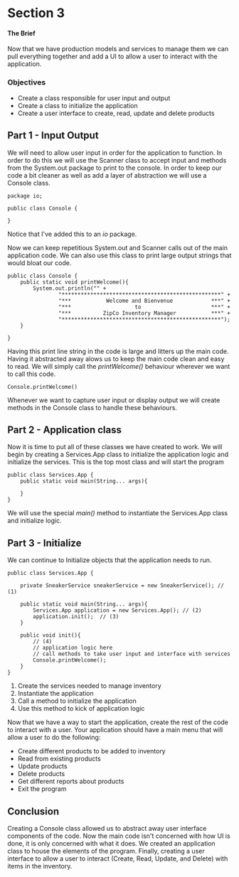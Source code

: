 # Section 3

#### The Brief
Now that we have production models and services to manage them we can pull everything together and add a UI to allow a user to interact with the application.

### Objectives
* Create a class responsible for user input and output
* Create a class to initialize the application
* Create a user interface to create, read, update and delete products

## Part 1 - Input Output
We will need to allow user input in order for the application to function. In order to do this we will use the Scanner class to accept input and methods from the System.out package to print to the console. In order to keep our code a bit cleaner as well as add a layer of abstraction we will use a Console class. 

```
package io;

public class Console {

}
```

Notice that I've added this to an _io_ package.

Now we can keep repetitious System.out and Scanner calls out of the main application code. We can also use this class to print large output strings that would bloat our code.

```
public class Console {
    public static void printWelcome(){
        System.out.println("" +
                "**************************************************" +
                "***           Welcome and Bienvenue            ***" +
                "***                    to                      ***" +
                "***          ZipCo Inventory Manager           ***" +
                "**************************************************");
    }

}
```

Having this print line string in the code is large and litters up the main code. Having it abstracted away alows us to keep the main code clean and easy to read. We will simply call the _printWelcome()_ behaviour wherever we want to call this code.

```
Console.printWelcome()
```

Whenever we want to capture user input or display output we will create methods in the Console class to handle these behaviours.

## Part 2 - Application class
Now it is time to put all of these classes we have created to work. We will begin by creating a Services.App class to initialize the application logic and initialize the services. This is the top most class and will start the program

```
public class Services.App {
	public static void main(String... args){
	
	}
}
```

We will use the special _main()_ method to instantiate the Services.App class and initialize logic. 


## Part 3 - Initialize
We can continue to Initialize objects that the application needs to run.

```
public class Services.App {

	private SneakerService sneakerService = new SneakerService(); // (1)
	
	public static void main(String... args){
		Services.App application = new Services.App(); // (2)
		application.init();  // (3)
	}
	
	public void init(){
		// (4)
		// application logic here 
		// call methods to take user input and interface with services
		Console.printWelcome();
	}
}
```

1. Create the services needed to manage inventory
2. Instantiate the application
3. Call a method to initialize the application
4. Use this method to kick of application logic

Now that we have a way to start the application, create the rest of the code to interact with a user. Your application should have a main menu that will allow a user to do the following:

* Create different products to be added to inventory
* Read from existing products
* Update products
* Delete products
* Get different reports about products
* Exit the program

## Conclusion

Creating a Console class allowed us to abstract away user interface components of the code. Now the main code isn't concerned with how UI is done, it is only concerned with what it does. We created an application class to house the elements of the program. Finally, creating a user interface to allow a user to interact (Create, Read, Update, and Delete) with items in the inventory.



